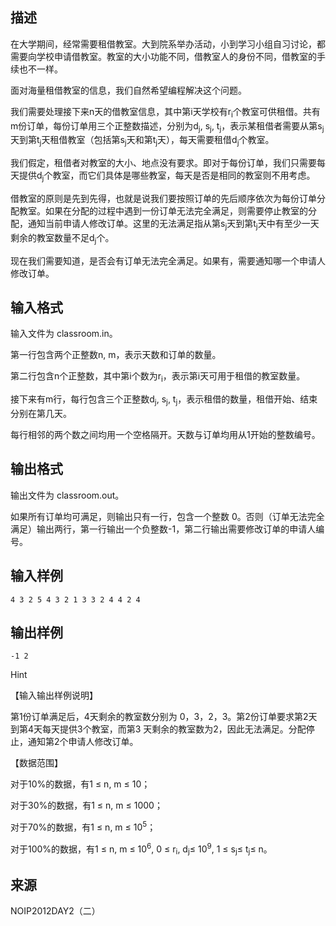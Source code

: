 ## 描述

<p class="MsoNormal" align="left"> 在大学期间，经常需要租借教室。大到院系举办活动，小到学习小组自习讨论，都需要向学校申请借教室。教室的大小功能不同，借教室人的身份不同，借教室的手续也不一样。 </p> <p class="MsoNormal" align="left"> 面对海量租借教室的信息，我们自然希望编程解决这个问题。 </p> <p class="MsoNormal" align="left"> 我们需要处理接下来n天的借教室信息，其中第i天学校有r<sub>i</sub>个教室可供租借。共有m份订单，每份订单用三个正整数描述，分别为d<sub>j</sub>, s<sub>j</sub>, t<sub>j</sub>，表示某租借者需要从第s<sub>j</sub>天到第t<sub>j</sub>天租借教室（包括第s<sub>j</sub>天和第t<sub>j</sub>天），每天需要租借d<sub>j</sub>个教室。 </p> <p class="MsoNormal" align="left"> 我们假定，租借者对教室的大小、地点没有要求。即对于每份订单，我们只需要每天提供d<sub>j</sub>个教室，而它们具体是哪些教室，每天是否是相同的教室则不用考虑。 </p> <p class="MsoNormal" align="left"> 借教室的原则是先到先得，也就是说我们要按照订单的先后顺序依次为每份订单分配教室。如果在分配的过程中遇到一份订单无法完全满足，则需要停止教室的分配，通知当前申请人修改订单。这里的无法满足指从第s<sub>j</sub>天到第t<sub>j</sub>天中有至少一天剩余的教室数量不足d<sub>j</sub>个。 </p> <p class="MsoNormal" align="left"> 现在我们需要知道，是否会有订单无法完全满足。如果有，需要通知哪一个申请人修改订单。 </p>

## 输入格式

<div class="WordSection1"> <p class="MsoNormal" align="left"> 输入文件为 classroom.in。 </p> <p class="MsoNormal" align="left"> 第一行包含两个正整数n, m，表示天数和订单的数量。 </p> </div> <p class="MsoNormal" align="left"> 第二行包含n个正整数，其中第i个数为r<sub>i</sub>，表示第i天可用于租借的教室数量。 </p> <p class="MsoNormal" align="left"> 接下来有m行，每行包含三个正整数d<sub>j</sub>, s<sub>j</sub>, t<sub>j</sub>，表示租借的数量，租借开始、结束分别在第几天。 </p> <p class="MsoNormal" align="left"> 每行相邻的两个数之间均用一个空格隔开。天数与订单均用从1开始的整数编号。 </p>

## 输出格式

<p class="MsoNormal" align="left"> 输出文件为 classroom.out。 </p> <p class="MsoNormal" align="left"> 如果所有订单均可满足，则输出只有一行，包含一个整数 0。否则（订单无法完全满足）输出两行，第一行输出一个负整数-1，第二行输出需要修改订单的申请人编号。 </p>

## 输入样例

```plaintext
4 3 2 5 4 3 2 1 3 3 2 4 4 2 4
```

## 输出样例

```plaintext
-1 2 
```

Hint

<div class="WordSection1"> <p class="MsoNormal" align="left"> 【输入输出样例说明】 </p> </div> <p class="MsoNormal" align="left"> 第1份订单满足后，4天剩余的教室数分别为 0，3，2，3。第2份订单要求第2天到第4天每天提供3个教室，而第3 天剩余的教室数为2，因此无法满足。分配停止，通知第2个申请人修改订单。 </p> <p class="MsoNormal" align="left"> 【数据范围】 </p> <p class="MsoNormal" align="left"> 对于10%的数据，有1 ≤ n, m ≤ 10； </p> <p class="MsoNormal" align="left"> 对于30%的数据，有1 ≤ n, m ≤ 1000； </p> <p class="MsoNormal" align="left"> 对于70%的数据，有1 ≤ n, m ≤ 10<sup>5</sup>； </p> <p class="MsoNormal" align="left"> 对于100%的数据，有1 ≤ n, m ≤ 10<sup>6</sup>, 0 ≤ r<sub>i</sub>, d<sub>j</sub>≤ 10<sup>9</sup>, 1 ≤ s<sub>j</sub>≤ t<sub>j</sub>≤ n。 </p>

## 来源

NOIP2012DAY2（二）

